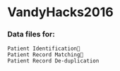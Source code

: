 # VandyHacks2016

### Data files for: 

    Patient Identification
    Patient Record Matching
    Patient Record De-duplication

